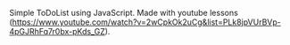 Simple ToDoList using JavaScript. Made with youtube lessons (https://www.youtube.com/watch?v=2wCpkOk2uCg&list=PLk8jpVUrBVp-4pGJRhFq7r0bx-pKds_GZ).